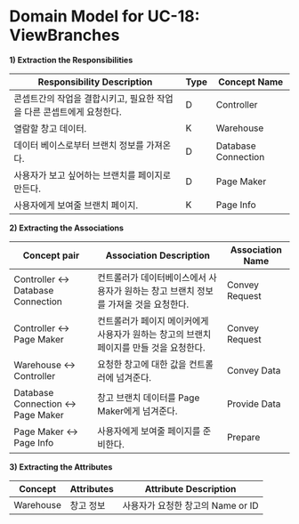 # Domain Model for UC-18: ViewBranches

**1) Extraction the Responsibilities**

| Responsibility Description                                   | Type | Concept Name |
| ------------------------------------------------------------ | ---- | ------------ |
| 콘셉트간의 작업을 결합시키고, 필요한 작업을 다른 콘셉트에게 요청한다. | D | Controller   |
| 열람할 창고 데이터. | K | Warehouse |
| 데이터 베이스로부터 브랜치 정보를 가져온다. | D | Database Connection |
| 사용자가 보고 싶어하는 브랜치를 페이지로 만든다. | D | Page Maker |
| 사용자에게 보여줄 브랜치 페이지. | K | Page Info           |

**2) Extracting the Associations**

| Concept pair | Association Description | Association Name |
| --------- | ----------------------- | ---------------- |
| Controller <-> Database Connection | 컨트롤러가 데이터베이스에서 사용자가 원하는 창고 브랜치 정보를 가져올 것을 요청한다. | Convey Request |
| Controller <-> Page Maker | 컨트롤러가 페이지 메이커에게 사용자가 원하는 창고의 브랜치 페이지를 만들 것을 요청한다. | Convey Request |
| Warehouse <-> Controller | 요청한 창고에 대한 값을 컨트롤러에 넘겨준다. | Convey Data |
| Database Connection <-> Page Maker | 창고 브랜치 데이터를 Page Maker에게 넘겨준다. | Provide Data |
| Page Maker <-> Page Info | 사용자에게 보여줄 페이지를 준비한다. | Prepare |

**3) Extracting the Attributes**

| Concept   | Attributes | Attribute Description             |
| --------- | ---------- | --------------------------------- |
| Warehouse | 창고 정보  | 사용자가 요청한 창고의 Name or ID |